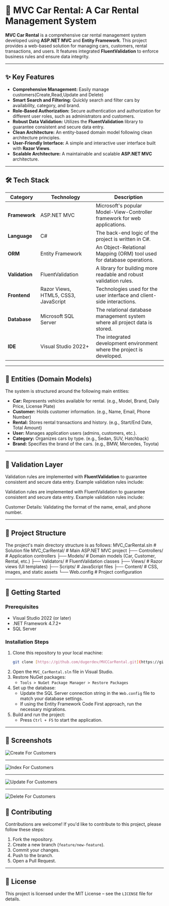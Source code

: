 ﻿# 🚗 MVC Car Rental: A Car Rental Management System

**MVC Car Rental** is a comprehensive car rental management system developed using **ASP.NET MVC** and **Entity Framework**. This project provides a web-based solution for managing cars, customers, rental transactions, and users. It features integrated **FluentValidation** to enforce business rules and ensure data integrity.

---

## ✨ Key Features

* **Comprehensive Management:** Easily manage customers(Create,Read,Update and Delete)
* **Smart Search and Filtering:** Quickly search and filter cars by availability, category, and brand.
* **Role-Based Authorization:** Secure authentication and authorization for different user roles, such as administrators and customers.
* **Robust Data Validation:** Utilizes the **FluentValidation** library to guarantee consistent and secure data entry.
* **Clean Architecture:** An entity-based domain model following clean architecture principles.
* **User-Friendly Interface:** A simple and interactive user interface built with **Razor Views**.
* **Scalable Architecture:** A maintainable and scalable **ASP.NET MVC** architecture.

---

## 🛠️ Tech Stack

| Category | Technology | Description |
|---|---|---|
| **Framework** | ASP.NET MVC | Microsoft's popular Model-View-Controller framework for web applications. |
| **Language** | C# | The back-end logic of the project is written in C#. |
| **ORM** | Entity Framework | An Object-Relational Mapping (ORM) tool used for database operations. |
| **Validation** | FluentValidation | A library for building more readable and robust validation rules. |
| **Frontend** | Razor Views, HTML5, CSS3, JavaScript | Technologies used for the user interface and client-side interactions. |
| **Database** | Microsoft SQL Server | The relational database management system where all project data is stored. |
| **IDE** | Visual Studio 2022+ | The integrated development environment where the project is developed. |

---

## 📂 Entities (Domain Models)

The system is structured around the following main entities:

* **Car:** Represents vehicles available for rental. (e.g., Model, Brand, Daily Price, License Plate)
* **Customer:** Holds customer information. (e.g., Name, Email, Phone Number)
* **Rental:** Stores rental transactions and history. (e.g., Start/End Date, Total Amount)
* **User:** Manages application users (admins, customers, etc.).
* **Category:** Organizes cars by type. (e.g., Sedan, SUV, Hatchback)
* **Brand:** Specifies the brand of the cars. (e.g., BMW, Mercedes, Toyota)

---

## 🧾 Validation Layer

Validation rules are implemented with **FluentValidation** to guarantee consistent and secure data entry. Example validation rules include:

Validation rules are implemented with FluentValidation to guarantee consistent and secure data entry. Example validation rules include:

Customer Details: Validating the format of the name, email, and phone number.

---

## 📂 Project Structure

The project's main directory structure is as follows:
MVC_CarRental.sln           # Solution file
MVC_CarRental/              # Main ASP.NET MVC project
├── Controllers/            # Application controllers
├── Models/                 # Domain models (Car, Customer, Rental, etc.)
├── Validators/             # FluentValidation classes
├── Views/                  # Razor views (UI templates)
├── Scripts/                # JavaScript files
├── Content/                # CSS, images, and static assets
└── Web.config              # Project configuration

---

## 🚀 Getting Started

### Prerequisites

* Visual Studio 2022 (or later)
* .NET Framework 4.7.2+
* SQL Server

### Installation Steps

1.  Clone this repository to your local machine:
    ```bash
    git clone [https://github.com/dugerdev/MVCCarRental.git](https://github.com/dugerdev/MVCCarRental.git)
    ```
2.  Open the `MVC_CarRental.sln` file in Visual Studio.
3.  Restore NuGet packages:
    * `Tools > NuGet Package Manager > Restore Packages`
4.  Set up the database:
    * Update the SQL Server connection string in the `Web.config` file to match your database settings.
    * If using the Entity Framework Code First approach, run the necessary migrations.
5.  Build and run the project:
    * Press `Ctrl + F5` to start the application.

---

## 📸 Screenshots
![Create For Customers](ScreenShots/Create.png)

---

![Index For Customers](ScreenShots/Index.png)

---

![Update For Customers](ScreenShots/Update.png)

---

![Delete For Customers](ScreenShots/Delete.png)

## 🤝 Contributing

Contributions are welcome! If you'd like to contribute to this project, please follow these steps:

1.  Fork the repository.
2.  Create a new branch (`feature/new-feature`).
3.  Commit your changes.
4.  Push to the branch.
5.  Open a Pull Request.

---

## 📄 License

This project is licensed under the MIT License – see the `LICENSE` file for details.
